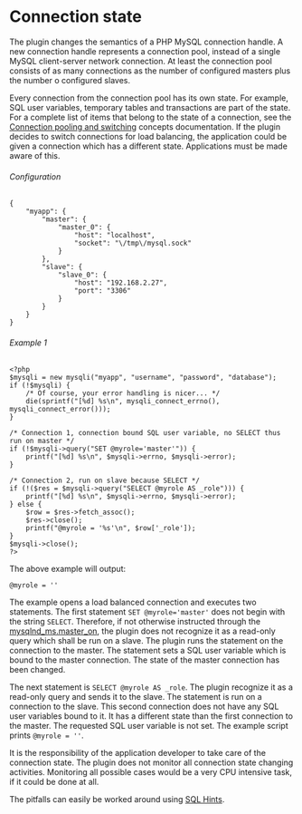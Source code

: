 # Connection state
The plugin changes the semantics of a PHP MySQL connection handle. A new connection handle represents a connection pool, instead of a single MySQL client-server network connection. At least the connection pool consists of as many connections as the number of configured masters plus the number o configured slaves.

Every connection from the connection pool has its own state. For example, SQL user variables, temporary tables and transactions are part of the state. For a complete list of items that belong to the state of a connection, see the [Connection pooling and switching](REF:../CONCEPTS/) concepts documentation. If the plugin decides to switch connections for load balancing, the application could be given a connection which has a different state. Applications must be made aware of this.

###### Configuration
```
{
    "myapp": {
        "master": {
            "master_0": {
                "host": "localhost",
                "socket": "\/tmp\/mysql.sock"
            }
        },
        "slave": {
            "slave_0": {
                "host": "192.168.2.27",
                "port": "3306"
            }
        }
    }
}
```

###### Example 1
```
<?php
$mysqli = new mysqli("myapp", "username", "password", "database");
if (!$mysqli) {
    /* Of course, your error handling is nicer... */
    die(sprintf("[%d] %s\n", mysqli_connect_errno(), mysqli_connect_error()));
}

/* Connection 1, connection bound SQL user variable, no SELECT thus run on master */
if (!$mysqli->query("SET @myrole='master'")) {
    printf("[%d] %s\n", $mysqli->errno, $mysqli->error);
}

/* Connection 2, run on slave because SELECT */
if (!($res = $mysqli->query("SELECT @myrole AS _role"))) {
    printf("[%d] %s\n", $mysqli->errno, $mysqli->error);
} else {
    $row = $res->fetch_assoc();
    $res->close();
    printf("@myrole = '%s'\n", $row['_role']);
}
$mysqli->close();
?>
```
The above example will output:

```
@myrole = ''
```
The example opens a load balanced connection and executes two statements. The first statement `SET @myrole='master'` does not begin with the string `SELECT`. Therefore, if not otherwise instructed through the [mysqlnd_ms.master_on](REFA:../INSTALLING-CONFIGURING/RUNTIME-CONFIGURATION.md),  the plugin does not recognize it as a read-only query which shall be run on a slave. The plugin runs the statement on the connection to the master. The statement sets a SQL user variable which is bound to the master connection. The state of the master connection has been changed.

The next statement is `SELECT @myrole AS _role`. The plugin recognize it as a read-only query and sends it to the slave. The statement is run on a connection to the slave. This second connection does not have any SQL user variables bound to it. It has a different state than the first connection to the master. The requested SQL user variable is not set. The example script prints `@myrole = ''`.

It is the responsibility of the application developer to take care of the connection state. The plugin does not monitor all connection state changing activities. Monitoring all possible cases would be a very CPU intensive task, if it could be done at all.

The pitfalls can easily be worked around using [SQL Hints](REF:).
